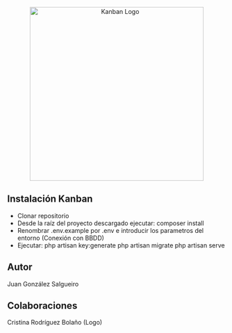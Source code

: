 <p align="center"><a href="http://eon0.hl1077.dinaserver.com/kanban_angular/" target="_blank"><img src="http://eon0.hl1077.dinaserver.com/kanban_angular/favicon.ico" width="400" alt="Kanban Logo"></a></p>


## Instalación Kanban

- Clonar repositorio
- Desde la raíz del proyecto descargado ejecutar: 
    composer install
- Renombrar .env.example por .env e introducir los parametros del entorno (Conexión con BBDD)
- Ejecutar: 
    php artisan key:generate
    php artisan migrate
    php artisan serve

## Autor
Juan González Salgueiro

## Colaboraciones
Cristina Rodríguez Bolaño (Logo)